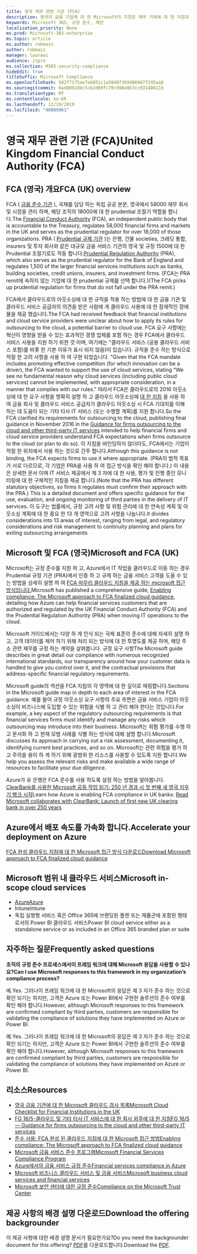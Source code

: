 ```yaml
---
title: 영국 재무 관련 기관 (FCA)
description: 영국의 금융 기업에 대 한 Microsoft의 지침은 재무 거래에 대 한 지침과 클라우드로의 아웃소싱에 대 한 지침이 따릅니다.
keywords: Microsoft 365, 규정 준수, 제안
localization_priority: None
ms.prod: Microsoft-365-enterprise
ms.topic: article
ms.author: robmazz
author: robmazz
manager: laurawi
audience: itpro
ms.collection: M365-security-compliance
hideEdit: true
titleSuffix: Microsoft Compliance
ms.openlocfilehash: 582f7175ae7eb851c1a58497369d069d7f295aa8
ms.sourcegitcommit: 0ad0092d9c5cb2d69fc70c990a9b7cc03140611b
ms.translationtype: MT
ms.contentlocale: ko-KR
ms.lasthandoff: 12/19/2019
ms.locfileid: "40805061"
---
```

# <a name="united-kingdom-financial-conduct-authority-fca"></a><span data-ttu-id="ced6e-104">영국 재무 관련 기관 (FCA)</span><span class="sxs-lookup"><span data-stu-id="ced6e-104">United Kingdom Financial Conduct Authority (FCA)</span></span>

## <a name="fca-uk-overview"></a><span data-ttu-id="ced6e-105">FCA (영국) 개요</span><span class="sxs-lookup"><span data-stu-id="ced6e-105">FCA (UK) overview</span></span>

<span data-ttu-id="ced6e-106">FCA ( [금융 준수 기관](https://www.fca.org.uk/) ), 국채를 담당 하는 독립 공공 본문, 영국에서 58000 재무 회사 및 시장을 관리 하며, 해당 조직의 18000에 대 한 prudential 조절기 역할을 합니다.</span><span class="sxs-lookup"><span data-stu-id="ced6e-106">The [Financial Conduct Authority](https://www.fca.org.uk/) (FCA), an independent public body that is accountable to the Treasury, regulates 58,000 financial firms and markets in the UK and serves as the prudential regulator for over 18,000 of those organizations.</span></span> <span data-ttu-id="ced6e-107">PRA ( [Prudential 규제 기관](https://www.bankofengland.co.uk/pra/pages/default.aspx) )는 은행, 건물 societies, 크레딧 통합, insurers 및 투자 회사와 같은 대규모 금융 서비스 기관의 영국 및 규정 1500에 대 한 Prudential 조절기로도 작동 합니다.</span><span class="sxs-lookup"><span data-stu-id="ced6e-107">[Prudential Regulation Authority](https://www.bankofengland.co.uk/pra/pages/default.aspx) (PRA), which also serves as the prudential regulator for the Bank of England and regulates 1,500 of the larger financial services institutions such as banks, building societies, credit unions, insurers, and investment firms.</span></span> <span data-ttu-id="ced6e-108">(FCA는 PRA remit에 속하지 않는 기업에 대 한 prudential 규제를 선택 합니다.)</span><span class="sxs-lookup"><span data-stu-id="ced6e-108">(The FCA picks up prudential regulation for firms that do not fall under the PRA remit.)</span></span>

<span data-ttu-id="ced6e-109">FCA에서 클라우드로의 아웃소싱에 대 한 규칙을 적용 하는 방법에 대 한 금융 기관 및 클라우드 서비스 공급자의 의견을 받은 사람에 게 클라우드 사용에 대 한 잠재적인 장애물을 제공 했습니다.</span><span class="sxs-lookup"><span data-stu-id="ced6e-109">The FCA had received feedback that financial institutions and cloud service providers were unclear about how to apply its rules for outsourcing to the cloud, a potential barrier to cloud use.</span></span> <span data-ttu-id="ced6e-110">FCA 요구 사항에는 혁신이 영향을 받을 수 있는 효과적인 경쟁 업체를 포함 하는 경우 FCA에서 클라우드 서비스 사용을 지원 하기 위한 것 이며, 여기에는 "클라우드 서비스 (공용 클라우드 서비스 포함)를 비롯 한 기본 이유가 표시 되지 않음)이 있습니다. 규칙을 준수 하는 방식으로 적절 한 고려 사항을 사용 하 여 구현 되었습니다. "</span><span class="sxs-lookup"><span data-stu-id="ced6e-110">Given that the FCA mandate includes promoting effective competition (for which innovation can be a driver), the FCA wanted to support the use of cloud services, stating “We see no fundamental reason why cloud services (including public cloud services) cannot be implemented, with appropriate consideration, in a manner that complies with our rules.”</span></span> <span data-ttu-id="ced6e-111">따라서 FCA은 클라우드로의 2016 아웃소싱에 대 한 요구 사항을 명확히 설명 하 고 클라우드 아웃소싱에 [대 한 지침](https://www.fca.org.uk/publication/finalised-guidance/fg16-5.pdf) 을 사용 하 여 금융 회사 및 클라우드 서비스 공급자가 클라우드 아웃소싱 시 FCA 기대치를 이해 하는 데 도움이 되는 기타 타사 IT 서비스 (또는 수행할 계획)를 지원 합니다.</span><span class="sxs-lookup"><span data-stu-id="ced6e-111">So the FCA clarified its requirements for outsourcing to the cloud, publishing final guidance in November 2016 in the [Guidance for firms outsourcing to the cloud and other third-party IT services](https://www.fca.org.uk/publication/finalised-guidance/fg16-5.pdf) intended to help financial firms and cloud service providers understand FCA expectations when firms outsource to the cloud (or plan to do so).</span></span> <span data-ttu-id="ced6e-112">이 지침을 바인딩하지 않더라도, FCA에서는 기업이 적절 한 위치에서 사용 하는 것으로 간주 합니다.</span><span class="sxs-lookup"><span data-stu-id="ced6e-112">Although this guidance is not binding, the FCA expects firms to use it where appropriate.</span></span> <span data-ttu-id="ced6e-113">(PRA의 법적 목표가 서로 다르므로, 각 기업은 PRA을 사용 하 여 접근 방식을 확인 해야 합니다.) 이 내용은 상세한 문서 이며 IT 서비스 제공에서 제 3 자에 대 한 사용, 평가 및 진행 중인 모니터링에 대 한 구체적인 지침을 제공 합니다.</span><span class="sxs-lookup"><span data-stu-id="ced6e-113">(Note that the PRA has different statutory objectives, so firms it regulates must confirm their approach with the PRA.) This is a detailed document and offers specific guidance for the use, evaluation, and ongoing monitoring of third parties in the delivery of IT services.</span></span> <span data-ttu-id="ced6e-114">이 도구는 법률에서, 규정 고려 사항 및 위험 관리에 대 한 연속성 계획 및 아웃소싱 계획에 대 한 중요 한 13 개 영역으로 고려 사항을 나눕니다.</span><span class="sxs-lookup"><span data-stu-id="ced6e-114">It divides considerations into 13 areas of interest, ranging from legal, and regulatory considerations and risk management to continuity planning and plans for exiting outsourcing arrangements</span></span>

## <a name="microsoft-and-fca-uk"></a><span data-ttu-id="ced6e-115">Microsoft 및 FCA (영국)</span><span class="sxs-lookup"><span data-stu-id="ced6e-115">Microsoft and FCA (UK)</span></span>

<span data-ttu-id="ced6e-116">Microsoft는 규정 준수를 지원 하 고, Azure에서 IT 작업을 클라우드로 이동 하는 경우 Prudential 규정 기관 (PRA)에서 인증 하 고 규제 하는 금융 서비스 고객을 도울 수 있는 방법을 상세히 설명 하 여 [FCA 마무리 클라우드 지침을 제공 하는 microsoft 접근 방식입니다.](https://go.microsoft.com/fwlink/p/?linkid=2101561)</span><span class="sxs-lookup"><span data-stu-id="ced6e-116">Microsoft has published a comprehensive guide, [Enabling compliance: The Microsoft approach to FCA finalized cloud guidance](https://go.microsoft.com/fwlink/p/?linkid=2101561), detailing how Azure can help financial services customers that are authorized and regulated by the UK Financial Conduct Authority (FCA) and the Prudential Regulation Authority (PRA) when moving IT operations to the cloud.</span></span>

<span data-ttu-id="ced6e-117">Microsoft 가이드에서는 다양 하 게 인식 되는 국제 표준의 준수에 대해 자세히 설명 하 고, 고객 데이터를 제어 하기 위해 처리 되는 방식에 대 한 투명도를 제공 하며, 해당 주소 관련 재무를 규정 하는 계약을 살펴봅니다. 규정 요구 사항</span><span class="sxs-lookup"><span data-stu-id="ced6e-117">The Microsoft guide describes in great detail our compliance with numerous recognized international standards, our transparency around how your customer data is handled to give you control over it, and the contractual provisions that address-specific financial regulatory requirements.</span></span>

<span data-ttu-id="ced6e-118">Microsoft guide의 섹션을 FCA 지침의 각 영역에 대 한 깊이로 매핑합니다.</span><span class="sxs-lookup"><span data-stu-id="ced6e-118">Sections in the Microsoft guide map in depth to each area of interest in the FCA guidance.</span></span> <span data-ttu-id="ced6e-119">예를 들어 규정 아웃소싱 요구 사항의 주요 측면은 금융 서비스 기업이 아웃소싱이 비즈니스에 도입할 수 있는 위험을 식별 하 고 관리 해야 한다는 것입니다.</span><span class="sxs-lookup"><span data-stu-id="ced6e-119">For example, a key aspect of the regulatory outsourcing requirements is that financial services firms must identify and manage any risks which outsourcing may introduce into their business.</span></span> <span data-ttu-id="ced6e-120">Microsoft는 위험 평가를 수행 하 고 문서화 하 고 현재 모범 사례를 식별 하는 방식에 대해 설명 합니다.</span><span class="sxs-lookup"><span data-stu-id="ced6e-120">Microsoft discusses its approach in carrying out a risk assessment, documenting it, identifying current best practices, and so on.</span></span> <span data-ttu-id="ced6e-121">Microsoft는 관련 위험을 평가 하 고 주의을 용이 하 게 하기 위해 광범위 한 리소스를 사용할 수 있도록 지원 합니다.</span><span class="sxs-lookup"><span data-stu-id="ced6e-121">We help you assess the relevant risks and make available a wide range of resources to facilitate your due diligence.</span></span>

<span data-ttu-id="ced6e-122">Azure가 유 은행은 FCA 준수를 사용 하도록 설정 하는 방법을 알아봅니다. [ClearBank를 사용한 Microsoft 공동 작업 읽기: 250 년 경과 시 첫 번째 새 영국 지우기 뱅크 시작](https://customers.microsoft.com/story/microsoft-collaborates-with-clearbank)</span><span class="sxs-lookup"><span data-stu-id="ced6e-122">Learn how Azure is enabling FCA compliance in UK banks: [Read Microsoft collaborates with ClearBank: Launch of first new UK clearing bank in over 250 years](https://customers.microsoft.com/story/microsoft-collaborates-with-clearbank)</span></span>

## <a name="accelerate-your-deployment-on-azure"></a><span data-ttu-id="ced6e-123">Azure에서 배포 속도를 가속화 합니다.</span><span class="sxs-lookup"><span data-stu-id="ced6e-123">Accelerate your deployment on Azure</span></span>

[<span data-ttu-id="ced6e-124">FCA 완성 클라우드 지침에 대 한 Microsoft 접근 방식 다운로드</span><span class="sxs-lookup"><span data-stu-id="ced6e-124">Download Microsoft approach to FCA finalized cloud guidance</span></span>](https://go.microsoft.com/fwlink/p/?linkid=2101561)

## <a name="microsoft-in-scope-cloud-services"></a><span data-ttu-id="ced6e-125">Microsoft 범위 내 클라우드 서비스</span><span class="sxs-lookup"><span data-stu-id="ced6e-125">Microsoft in-scope cloud services</span></span>

- [<span data-ttu-id="ced6e-126">Azure</span><span class="sxs-lookup"><span data-stu-id="ced6e-126">Azure</span></span>](https://aka.ms/AzureCompliance)
- <span data-ttu-id="ced6e-127">Intune</span><span class="sxs-lookup"><span data-stu-id="ced6e-127">Intune</span></span>
- <span data-ttu-id="ced6e-128">독립 실행형 서비스 혹은 Office 365에 브랜딩된 플랜 또는 제품군에 포함된 형태로서의 Power BI 클라우드 서비스</span><span class="sxs-lookup"><span data-stu-id="ced6e-128">Power BI cloud service either as a standalone service or as included in an Office 365 branded plan or suite</span></span>

## <a name="frequently-asked-questions"></a><span data-ttu-id="ced6e-129">자주하는 질문</span><span class="sxs-lookup"><span data-stu-id="ced6e-129">Frequently asked questions</span></span>

<span data-ttu-id="ced6e-130">**조직의 규정 준수 프로세스에서이 프레임 워크에 대해 Microsoft 응답을 사용할 수 있나요?**</span><span class="sxs-lookup"><span data-stu-id="ced6e-130">**Can I use Microsoft responses to this framework in my organization’s compliance process?**</span></span>

<span data-ttu-id="ced6e-131">예.</span><span class="sxs-lookup"><span data-stu-id="ced6e-131">Yes.</span></span> <span data-ttu-id="ced6e-132">그러나이 프레임 워크에 대 한 Microsoft의 응답은 제 3 자가 준수 하는 것으로 확인 되기는 하지만, 고객은 Azure 또는 Power BI에서 구현한 솔루션의 준수 여부를 확인 해야 합니다.</span><span class="sxs-lookup"><span data-stu-id="ced6e-132">However, although Microsoft responses to this framework are confirmed compliant by third parties, customers are responsible for validating the compliance of solutions they have implemented on Azure or Power BI.</span></span>

<span data-ttu-id="ced6e-133">예.</span><span class="sxs-lookup"><span data-stu-id="ced6e-133">Yes.</span></span> <span data-ttu-id="ced6e-134">그러나이 프레임 워크에 대 한 Microsoft의 응답은 제 3 자가 준수 하는 것으로 확인 되기는 하지만, 고객은 Azure 또는 Power BI에서 구현한 솔루션의 준수 여부를 확인 해야 합니다.</span><span class="sxs-lookup"><span data-stu-id="ced6e-134">However, although Microsoft responses to this framework are confirmed compliant by third parties, customers are responsible for validating the compliance of solutions they have implemented on Azure or Power BI.</span></span>

## <a name="resources"></a><span data-ttu-id="ced6e-135">리소스</span><span class="sxs-lookup"><span data-stu-id="ced6e-135">Resources</span></span>

- [<span data-ttu-id="ced6e-136">영국 금융 기관에 대 한 Microsoft 클라우드 검사 목록</span><span class="sxs-lookup"><span data-stu-id="ced6e-136">Microsoft Cloud Checklist for Financial Institutions in the UK</span></span>](https://aka.ms/Azure-UK-compliance)
- [<span data-ttu-id="ced6e-137">FG 16/5-클라우드 및 기타 타사 IT 서비스에 대 한 회사 외주에 대 한 지침</span><span class="sxs-lookup"><span data-stu-id="ced6e-137">FG 16/5 — Guidance for firms outsourcing to the cloud and other third-party IT services</span></span>](https://www.fca.org.uk/publication/finalised-guidance/fg16-5.pdf)
- [<span data-ttu-id="ced6e-138">준수 사용: FCA 완성 된 클라우드 지침에 대 한 Microsoft 접근 방법</span><span class="sxs-lookup"><span data-stu-id="ced6e-138">Enabling compliance: The Microsoft approach to FCA finalized cloud guidance</span></span>](https://go.microsoft.com/fwlink/p/?linkid=2101561)
- [<span data-ttu-id="ced6e-139">Microsoft 금융 서비스 준수 프로그램</span><span class="sxs-lookup"><span data-stu-id="ced6e-139">Microsoft Financial Services Compliance Program</span></span>](https://www.microsoft.com/download/details.aspx?id=55332)
- [<span data-ttu-id="ced6e-140">Azure에서의 금융 서비스 규정 준수</span><span class="sxs-lookup"><span data-stu-id="ced6e-140">Financial services compliance in Azure</span></span>](https://azure.microsoft.com/resources/videos/azurecon-2015-financial-services-compliance-in-azure/)
- [<span data-ttu-id="ced6e-141">Microsoft 비즈니스 클라우드 서비스 및 금융 서비스</span><span class="sxs-lookup"><span data-stu-id="ced6e-141">Microsoft business cloud services and financial services</span></span>](https://www.microsoft.com/trustcenter/cloudservices/financialservices)
- [<span data-ttu-id="ced6e-142">Microsoft 보안 센터에 대한 규정 준수</span><span class="sxs-lookup"><span data-stu-id="ced6e-142">Compliance on the Microsoft Trust Center</span></span>](https://www.microsoft.com/trust-center/compliance/compliance-overview)

## <a name="download-the-offering-backgrounder"></a><span data-ttu-id="ced6e-143">제공 사항의 배경 설명 다운로드</span><span class="sxs-lookup"><span data-stu-id="ced6e-143">Download the offering backgrounder</span></span>

<span data-ttu-id="ced6e-144">이 제공 사항에 대한 배경 설명 문서가 필요한가요?</span><span class="sxs-lookup"><span data-stu-id="ced6e-144">Do you need the backgrounder document for this offering?</span></span> <span data-ttu-id="ced6e-145">[PDF](https://download.microsoft.com/download/E/F/4/EF49C18B-BB31-44F8-BCDD-655702C63BE8/FCA-PRA-Compliance.pdf)를 다운로드합니다.</span><span class="sxs-lookup"><span data-stu-id="ced6e-145">Download the [PDF](https://download.microsoft.com/download/E/F/4/EF49C18B-BB31-44F8-BCDD-655702C63BE8/FCA-PRA-Compliance.pdf).</span></span>
